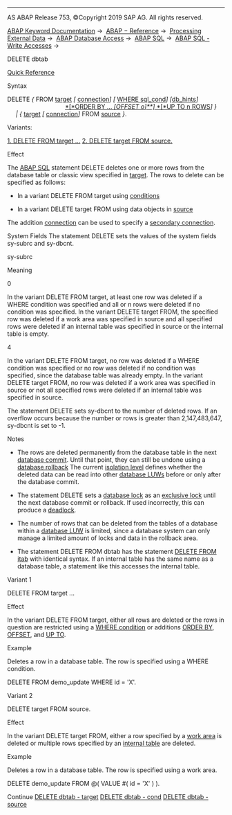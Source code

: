   

* * *

AS ABAP Release 753, ©Copyright 2019 SAP AG. All rights reserved.

[ABAP Keyword Documentation](javascript:call_link\('abenabap.htm'\)) →  [ABAP − Reference](javascript:call_link\('abenabap_reference.htm'\)) →  [Processing External Data](javascript:call_link\('abenabap_language_external_data.htm'\)) →  [ABAP Database Access](javascript:call_link\('abenabap_sql.htm'\)) →  [ABAP SQL](javascript:call_link\('abenopensql.htm'\)) →  [ABAP SQL - Write Accesses](javascript:call_link\('abenopen_sql_writing.htm'\)) → 

DELETE dbtab

[Quick Reference](javascript:call_link\('abapdelete_dbtab_shortref.htm'\))

Syntax

DELETE *{* FROM [target](javascript:call_link\('abapdelete_target.htm'\)) *\[* [connection](javascript:call_link\('abapinsert_update_modify_conn.htm'\))*\]* *\[* [WHERE sql\_cond](javascript:call_link\('abapdelete_where.htm'\))*\]* *\[*[db\_hints](javascript:call_link\('abenosql_db_hints.htm'\))*\]*
                                  [*\[*ORDER BY ... *\[*OFFSET o*\]**\]* *\[*UP TO n ROWS](javascript:call_link\('abapdelete_where.htm'\))*\]* *}*
     *|* *{* [target](javascript:call_link\('abapdelete_target.htm'\)) *\[* [connection](javascript:call_link\('abapinsert_update_modify_conn.htm'\))*\]* FROM [source](javascript:call_link\('abapdelete_source.htm'\)) *}*.

Variants:

[1\. DELETE FROM target ...](#!ABAP_VARIANT_1@1@)
[2\. DELETE target FROM source.](#!ABAP_VARIANT_2@2@)

Effect

The [ABAP SQL](javascript:call_link\('abenopen_sql_glosry.htm'\) "Glossary Entry") statement DELETE deletes one or more rows from the database table or classic view specified in [target](javascript:call_link\('abapdelete_target.htm'\)). The rows to delete can be specified as follows:

-   In a variant DELETE FROM target using [conditions](javascript:call_link\('abapdelete_where.htm'\))
    
-   In a variant DELETE target FROM using data objects in [source](javascript:call_link\('abapdelete_source.htm'\))
    

The addition [connection](javascript:call_link\('abapinsert_update_modify_conn.htm'\)) can be used to specify a [secondary connection](javascript:call_link\('abensecondary_db_connection_glosry.htm'\) "Glossary Entry").

System Fields
The statement DELETE sets the values of the system fields sy-subrc and sy-dbcnt.

sy-subrc

Meaning

0

In the variant DELETE FROM target, at least one row was deleted if a WHERE condition was specified and all or n rows were deleted if no condition was specified. In the variant DELETE target FROM, the specified row was deleted if a work area was specified in source and all specified rows were deleted if an internal table was specified in source or the internal table is empty.

4

In the variant DELETE FROM target, no row was deleted if a WHERE condition was specified or no row was deleted if no condition was specified, since the database table was already empty. In the variant DELETE target FROM, no row was deleted if a work area was specified in source or not all specified rows were deleted if an internal table was specified in source.

The statement DELETE sets sy-dbcnt to the number of deleted rows. If an overflow occurs because the number or rows is greater than 2,147,483,647, sy-dbcnt is set to -1.

Notes

-   The rows are deleted permanently from the database table in the next [database commit](javascript:call_link\('abendatabase_commit_glosry.htm'\) "Glossary Entry"). Until that point, they can still be undone using a [database rollback](javascript:call_link\('abendatabase_rollback_glosry.htm'\) "Glossary Entry") The current [isolation level](javascript:call_link\('abendb_isolation.htm'\)) defines whether the deleted data can be read into other [database LUWs](javascript:call_link\('abendatabase_luw_glosry.htm'\) "Glossary Entry") before or only after the database commit.
    
-   The statement DELETE sets a [database lock](javascript:call_link\('abendatabase_lock_glosry.htm'\) "Glossary Entry") as an [exclusive lock](javascript:call_link\('abenexclusive_lock_glosry.htm'\) "Glossary Entry") until the next database commit or rollback. If used incorrectly, this can produce a [deadlock](javascript:call_link\('abendeadlock_glosry.htm'\) "Glossary Entry").
    
-   The number of rows that can be deleted from the tables of a database within a [database LUW](javascript:call_link\('abendatabase_luw_glosry.htm'\) "Glossary Entry") is limited, since a database system can only manage a limited amount of locks and data in the rollback area.
    
-   The statement DELETE FROM dbtab has the statement [DELETE FROM itab](javascript:call_link\('abapdelete_itab_lines.htm'\)) with identical syntax. If an internal table has the same name as a database table, a statement like this accesses the internal table.
    

Variant 1

DELETE FROM target ...

Effect

In the variant DELETE FROM target, either all rows are deleted or the rows in question are restricted using a [WHERE condition](javascript:call_link\('abapdelete_where.htm'\)) or additions [ORDER BY](javascript:call_link\('abapdelete_where.htm'\)), [OFFSET](javascript:call_link\('abapdelete_where.htm'\)), and [UP TO](javascript:call_link\('abapdelete_where.htm'\)).

Example

Deletes a row in a database table. The row is specified using a WHERE condition.

DELETE FROM demo\_update WHERE id = 'X'.

Variant 2

DELETE target FROM source.

Effect

In the variant DELETE target FROM, either a row specified by a [work area](javascript:call_link\('abapdelete_source.htm'\)) is deleted or multiple rows specified by an [internal table](javascript:call_link\('abapdelete_source.htm'\)) are deleted.

Example

Deletes a row in a database table. The row is specified using a work area.

DELETE demo\_update FROM @( VALUE #( id = 'X' ) ).

Continue
[DELETE dbtab - target](javascript:call_link\('abapdelete_target.htm'\))
[DELETE dbtab - cond](javascript:call_link\('abapdelete_where.htm'\))
[DELETE dbtab - source](javascript:call_link\('abapdelete_source.htm'\))
